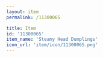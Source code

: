 ```yaml
---
layout: item
permalink: /11300065

title: Item
id: '11300065'
item_name: 'Steamy Head Dumplings'
icon_url: 'item/icon/11300065.png'
---
```

